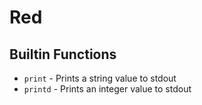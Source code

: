 # Red

## Builtin Functions

- `print` - Prints a string value to stdout
- `printd` - Prints an integer value to stdout
